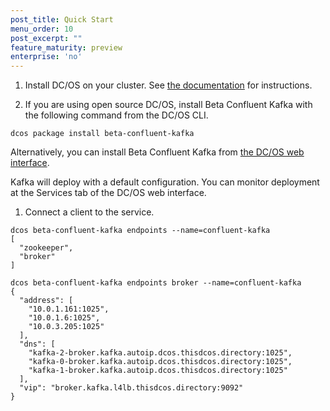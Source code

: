 ```yaml
---
post_title: Quick Start
menu_order: 10
post_excerpt: ""
feature_maturity: preview
enterprise: 'no'
---
```


1. Install DC/OS on your cluster. See [the documentation](https://docs.mesosphere.com/latest/administration/installing/) for instructions.

1. If you are using open source DC/OS, install Beta Confluent Kafka with the following command from the DC/OS CLI.

```
dcos package install beta-confluent-kafka
```
<!-- stopped here -->
   Alternatively, you can install Beta Confluent Kafka from [the DC/OS web interface](https://docs.mesosphere.com/latest/usage/webinterface/).

Kafka will deploy with a default configuration. You can monitor deployment at the Services tab of the DC/OS web interface.

1. Connect a client to the service.
```
dcos beta-confluent-kafka endpoints --name=confluent-kafka
[
  "zookeeper",
  "broker"
]
```
```
dcos beta-confluent-kafka endpoints broker --name=confluent-kafka
{
  "address": [
    "10.0.1.161:1025",
    "10.0.1.6:1025",
    "10.0.3.205:1025"
  ],
  "dns": [
    "kafka-2-broker.kafka.autoip.dcos.thisdcos.directory:1025",
    "kafka-0-broker.kafka.autoip.dcos.thisdcos.directory:1025",
    "kafka-1-broker.kafka.autoip.dcos.thisdcos.directory:1025"
  ],
  "vip": "broker.kafka.l4lb.thisdcos.directory:9092"
}
```
